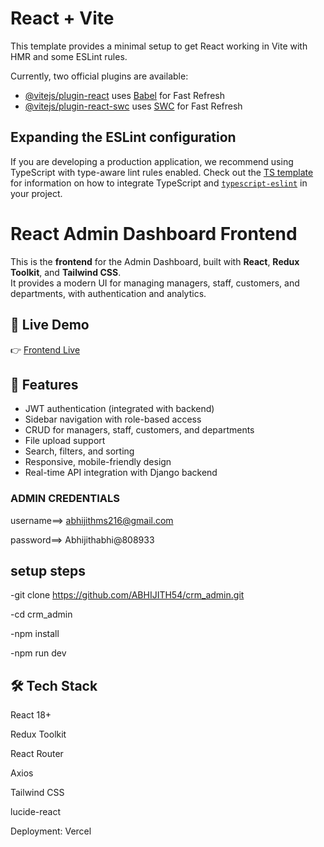 # React + Vite

This template provides a minimal setup to get React working in Vite with HMR and some ESLint rules.

Currently, two official plugins are available:

- [@vitejs/plugin-react](https://github.com/vitejs/vite-plugin-react/blob/main/packages/plugin-react) uses [Babel](https://babeljs.io/) for Fast Refresh
- [@vitejs/plugin-react-swc](https://github.com/vitejs/vite-plugin-react/blob/main/packages/plugin-react-swc) uses [SWC](https://swc.rs/) for Fast Refresh

## Expanding the ESLint configuration

If you are developing a production application, we recommend using TypeScript with type-aware lint rules enabled. Check out the [TS template](https://github.com/vitejs/vite/tree/main/packages/create-vite/template-react-ts) for information on how to integrate TypeScript and [`typescript-eslint`](https://typescript-eslint.io) in your project.


# React Admin Dashboard Frontend

This is the **frontend** for the Admin Dashboard, built with **React**, **Redux Toolkit**, and **Tailwind CSS**.  
It provides a modern UI for managing managers, staff, customers, and departments, with authentication and analytics.


## 🚀 Live Demo
👉 [Frontend Live](https://crm-admin-hazel.vercel.app/)


## 🌟 Features
- JWT authentication (integrated with backend)
- Sidebar navigation with role-based access
- CRUD for managers, staff, customers, and departments
- File upload support
- Search, filters, and sorting
- Responsive, mobile-friendly design
- Real-time API integration with Django backend



### ADMIN CREDENTIALS




username==>   abhijithms216@gmail.com

password==>   Abhijithabhi@808933






##  setup steps


-git clone https://github.com/ABHIJITH54/crm_admin.git



-cd crm_admin


-npm install


-npm run dev


## 🛠️ Tech Stack

React 18+

Redux Toolkit

React Router

Axios

Tailwind CSS

lucide-react

Deployment: Vercel
